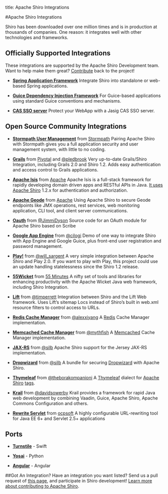 title: Apache Shiro Integrations

#Apache Shiro Integrations

Shiro has been downloaded over one million times and is in production at thousands of companies. One reason: it integrates well with other technologies and frameworks. 


## Officially Supported Integrations
These integrations are supported by the Apache Shiro Development team. Want to help make them great? [Contribute](how-to-contribute.html) back to the project!

* **[Spring Application Framework](spring.html)** Integrate Shiro into standalone or web-based Spring applications.

* **[Guice Dependency Injection Framework](guice.html)** For Guice-based applications using standard Guice conventions and mechanisms.

* **[CAS SSO server](cas.html)** Protect your WebApp with a Jasig CAS SSO server. 


## Open Source Community Integrations

* **[Stormpath User Management](https://stormpath.com/blog/user-management-java-web-apps-stormpath-and-apache-shiro)** from [Stormpath](https://stormpath.com/)
Pairing Apache Shiro with Stormpath gives you a full application security and user management system, with little to no coding.

* **[Grails](https://grails.org/plugins/shiro)** from [Pivotal](https://grails.org/) and [@pledbrook](https://twitter.com/@pledbrook)
Very up-to-date Grails/Shiro Integration, including Grails 2.0 and Shiro 1.2. Adds easy authentication and access control to Grails applications. 

* **[Apache Isis](http://isis.apache.org)** from [Apache](http://apache.org/) 
Apache Isis is a full-stack framework for rapidly developing domain driven apps and RESTful APIs in Java.  [It uses Apache Shiro](http://isis.apache.org/documentation.html#security) 1.2.x for authentication and authorization.

* **[Apache Geode](http://geode.apache.org/)** from [Apache](http://apache.org/)
Using Apache Shiro to secure Geode endpoints like JMX operations, rest services, web monitoring application, CLI tool, and client server communications.

* **[Oauth](https://github.com/FeedTheCoffers/shiro-oauth)** from [@JimmiDyson](https://twitter.com/@JimmiDyson)
Source code for an OAuth module for Apache Shiro based on Scribe

* **[Google App Engine](https://github.com/cilogi/gaeshiro)** from [@cilogi](https://twitter.com/@cilogi)
Demo of one way to integrate Shiro with App Engine and Google Guice, plus front-end user registration and password management.

* **[Play!](https://github.com/wsargent/play-shiro)** from [@will_sargent](https://twitter.com/@will_sargent)
A very simple integration between Apache Shiro and Play 2.0. If you want to play with Play, this project could use an update handling statelessness since the Shiro 1.2 release. 

* **[55Wicket](https://github.com/55minutes/fiftyfive-wicket)** from [55 Minutes](http://55minutes.com)
A nifty set of tools and libraries for enhancing productivity with the Apache Wicket Java web framework, including Shiro Integration.

* **[Lift](https://github.com/timperrett/lift-shiro)** from [@timperrett](https://twitter.com/@timperrett)
Integration between Shiro and the Lift Web framework. Uses Lift’s sitemap Locs instead of Shiro’s built in web.xml resource filters to control access to URLs. 

* **[Redis Cache Manager](https://github.com/alexxiyang/shiro-redis)** from [@alexxiyang](https://github.com/alexxiyang)
A [Redis](http://redis.io/) Cache Manager implementation.

* **[Memcached Cache Manager](https://github.com/mythfish/shiro-memcached)** from [@mythfish](https://github.com/mythfish)
A [Memcached](https://memcached.org/) Cache Manager implementation.

* **[JAX-RS](https://github.com/silb/shiro-jersey)** from [@silb](https://github.com/silb)
Apache Shiro support for the Jersey JAX-RS implementation.

* **[Dropwizard](https://github.com/silb/dropwizard-shiro)** from [@silb](https://github.com/silb)
A bundle for securing [Dropwizard](http://www.dropwizard.io/) with Apache Shiro.

* **[Thymeleaf](https://github.com/theborakompanioni/thymeleaf-extras-shiro)** from [@theborakompanioni](https://github.com/theborakompanioni)
A [Thymeleaf](http://www.thymeleaf.org/) dialect for [Apache Shiro](https://shiro.apache.org) [tags](https://shiro.apache.org/tags).

* **[Krail](https://github.com/davidsowerby/krail)** from [@davidsowerby](https://github.com/davidsowerby)
Krail provides a framework for rapid Java web development by combining Vaadin, Guice, Apache Shiro, Apache Commons Configuration and others.

* **[Rewrite Servlet](https://github.com/ocpsoft/rewrite/tree/master/security-integration-shiro)** from [ocpsoft](http://www.ocpsoft.org/rewrite/)
A highly configurable URL-rewriting tool for Java EE 6+ and Servlet 2.5+ applications

## Ports

* **[Turnstile](https://github.com/stormpath/Turnstile)** - Swift

* **[Yosai](https://github.com/YosaiProject/yosai)** - Python

* **[Angular](https://github.com/gnavarro77/angular-shiro)** - Angular

##Got An Integration?
Have an integration you want listed? Send us a pull request of [this page](https://github.com/apache/shiro-site/blob/master/integration.md), and participate in Shiro development! [Learn more about contributing to Apache Shiro](how-to-contribute.html).
<input type="hidden" id="ghEditPage" value="integration.md"></input>
